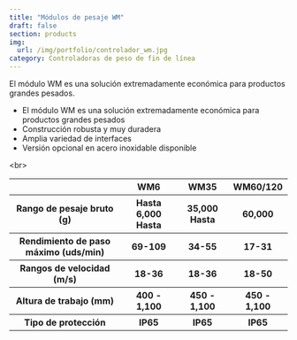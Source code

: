 ```yaml
---
title: "Módulos de pesaje WM"
draft: false
section: products
img:
  url: /img/portfolio/controlador_wm.jpg
category: Controladoras de peso de fin de línea
---
```


El módulo WM es una solución extremadamente económica para productos grandes pesados.

- El módulo WM es una solución extremadamente económica para productos grandes pesados
- Construcción robusta y muy duradera
- Amplia variedad de interfaces
- Versión opcional en acero inoxidable disponible

<br\>

<table class="table table-striped">
  <tr class="active">
    <th></th>
    <th>WM6</th>
    <th>WM35</th>
    <th>WM60/120</th>
  </tr>
  <tr>
    <th class="info">Rango de pesaje bruto (g) </th>
    <th>Hasta 6,000 Hasta  </th>
    <th>35,000 Hasta  </th>
    <th>60,000</th>
  </tr>
  <tr>
    <th class="info">Rendimiento de paso máximo (uds/min)</th>
    <th>69-109</th>
    <th>34-55</th>
    <th>17-31</th>
  </tr>
  <tr>
    <th class="info">Rangos de velocidad (m/s)</th>
    <th>18-36</th>
    <th>18-36</th>
    <th>18-50</th>
  </tr>
  <tr>
    <th class="info">Altura de trabajo (mm)</th>
    <th>400 - 1,100</th>
    <th>450 - 1,100</th>
    <th>450 - 1,100</th>
  </tr>
  <tr>
    <th class="info">Tipo de protección</th>
    <th>IP65</th>
    <th>IP65</th>
    <th>IP65</th>
  </tr>
</table>
